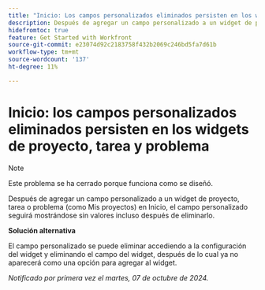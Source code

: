 ```yaml
---
title: "Inicio: Los campos personalizados eliminados persisten en los widgets de proyecto, tarea y problema"
description: Después de agregar un campo personalizado a un widget de proyecto, tarea o problema (como Mis proyectos) en Inicio, el campo personalizado seguirá mostrándose sin valores incluso después de eliminarse".
hidefromtoc: true
feature: Get Started with Workfront
source-git-commit: e23074d92c2183758f432b2069c246bd5fa7d61b
workflow-type: tm+mt
source-wordcount: '137'
ht-degree: 11%

---
```


# Inicio: los campos personalizados eliminados persisten en los widgets de proyecto, tarea y problema

>[!NOTE]
>
>Este problema se ha cerrado porque funciona como se diseñó.

Después de agregar un campo personalizado a un widget de proyecto, tarea o problema (como Mis proyectos) en Inicio, el campo personalizado seguirá mostrándose sin valores incluso después de eliminarlo.

**Solución alternativa**

El campo personalizado se puede eliminar accediendo a la configuración del widget y eliminando el campo del widget, después de lo cual ya no aparecerá como una opción para agregar al widget.

_Notificado por primera vez el martes, 07 de octubre de 2024._
